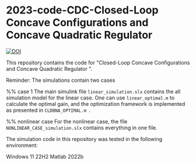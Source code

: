# 2023-code-CDC-Closed-Loop Concave Configurations and Concave Quadratic Regulator


[![DOI](https://zenodo.org/badge/DOI/10.5281/zenodo.7314513.svg)](https://doi.org/10.5281/zenodo.7314513)

This repository contains the code for
"Closed-Loop Concave Configurations and Concave Quadratic Regulator ".

Reminder:
The simulations contain two cases

%% case 1
The main simulink file `linear_simulation.slx` contains the all simulation model for the linear case. One can use `linear_optimal.m` to calculate the optimal gain, and the optimization framework is implemented as presented in `CLDBNA_OPTIMAL.m `.

%% nonlinear case
For the nonlinear case, the file `NONLINEAR_CASE_simulation.slx` contains everything in one file.

The simulation code in this repository was tested in the following environment:

Windows 11 22H2
Matlab 2022b
